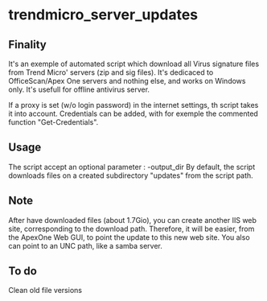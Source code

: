 # trendmicro\_server\_updates

## Finality
It's an exemple of automated script which download all Virus signature files from Trend Micro' servers (zip and sig files).
It's dedicaced to OfficeScan/Apex One servers and nothing else, and works on Windows only.
It's usefull for offline antivirus server.

If a proxy is set (w/o login password) in the internet settings, th script takes it into account.
Credentials can be added, with for exemple the commented function "Get-Credentials".


## Usage
The script accept an optional parameter : -output_dir
By default, the script downloads files on a created subdirectory "updates" from the script path.


## Note
After have downloaded files (about 1.7Gio), you can create another IIS web site, corresponding to the download path.
Therefore, it will be easier, from the ApexOne Web GUI, to point the update to this new web site. 
You also can point to an UNC path, like a samba server.


## To do
Clean old file versions
